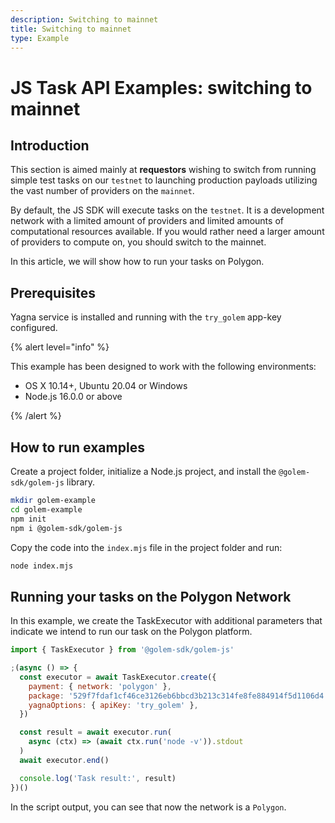 ```yaml
---
description: Switching to mainnet
title: Switching to mainnet
type: Example
---
```


# JS Task API Examples: switching to mainnet

## Introduction

This section is aimed mainly at **requestors** wishing to switch from running simple test tasks on our `testnet` to launching production payloads utilizing the vast number of providers on the `mainnet`.

By default, the JS SDK will execute tasks on the `testnet`. It is a development network with a limited amount of providers and limited amounts of computational resources available. If you would rather need a larger amount of providers to compute on, you should switch to the mainnet.

In this article, we will show how to run your tasks on Polygon.

## Prerequisites

Yagna service is installed and running with the `try_golem` app-key configured.

{% alert level="info" %}

This example has been designed to work with the following environments:

- OS X 10.14+, Ubuntu 20.04 or Windows
- Node.js 16.0.0 or above

{% /alert %}

## How to run examples

Create a project folder, initialize a Node.js project, and install the `@golem-sdk/golem-js` library.

```bash
mkdir golem-example
cd golem-example
npm init
npm i @golem-sdk/golem-js
```

Copy the code into the `index.mjs` file in the project folder and run:

```bash
node index.mjs
```

## Running your tasks on the Polygon Network

In this example, we create the TaskExecutor with additional parameters that indicate we intend to run our task on the Polygon platform.

```js
import { TaskExecutor } from '@golem-sdk/golem-js'

;(async () => {
  const executor = await TaskExecutor.create({
    payment: { network: 'polygon' },
    package: '529f7fdaf1cf46ce3126eb6bbcd3b213c314fe8fe884914f5d1106d4',
    yagnaOptions: { apiKey: 'try_golem' },
  })

  const result = await executor.run(
    async (ctx) => (await ctx.run('node -v')).stdout
  )
  await executor.end()

  console.log('Task result:', result)
})()
```

In the script output, you can see that now the network is a `Polygon`.
